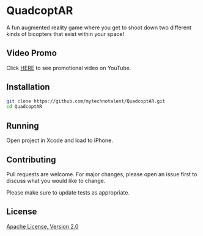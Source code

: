 # QuadcoptAR
A fun augmented reality game where you get to shoot down two different kinds of bicopters that exist within your space!

## Video Promo
Click [HERE](https://youtu.be/oA4XCJ1cK44) to see promotional video on YouTube.

## Installation
```bash
git clone https://github.com/mytechnotalent/QuadcoptAR.git
cd QuadcoptAR
```

## Running

Open project in Xcode and load to iPhone.

## Contributing

Pull requests are welcome. For major changes, please open an issue first to discuss what you would like to change.

Please make sure to update tests as appropriate.

## License
[Apache License, Version 2.0](https://www.apache.org/licenses/LICENSE-2.0)
